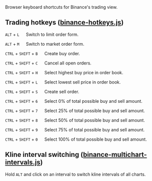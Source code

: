 Browser keyboard shortcuts for Binance's trading view.

## Trading hotkeys (<a href="https://github.com/buffermet/binance-hotkeys/blob/main/binance-hotkeys.js">binance-hotkeys.js</a>)

`ALT` + `L` &emsp; Switch to limit order form.

`ALT` + `M` &emsp; Switch to market order form.

`CTRL` + `SHIFT` + `B` &emsp; Create buy order.

`CTRL` + `SHIFT` + `C` &emsp; Cancel all open orders.

`CTRL` + `SHIFT` + `H` &emsp; Select highest buy price in order book.

`CTRL` + `SHIFT` + `L` &emsp; Select lowest sell price in order book.

`CTRL` + `SHIFT` + `S` &emsp; Create sell order.

`CTRL` + `SHIFT` + `6` &emsp; Select 0% of total possible buy and sell amount.

`CTRL` + `SHIFT` + `7` &emsp; Select 25% of total possible buy and sell amount.

`CTRL` + `SHIFT` + `8` &emsp; Select 50% of total possible buy and sell amount.

`CTRL` + `SHIFT` + `9` &emsp; Select 75% of total possible buy and sell amount.

`CTRL` + `SHIFT` + `0` &emsp; Select 100% of total possible buy and sell amount.

## Kline interval switching (<a href="https://github.com/buffermet/binance-hotkeys/blob/main/binance-multichart-intervals.js">binance-multichart-intervals.js</a>)

Hold `ALT` and click on an interval to switch kline intervals of all charts.
